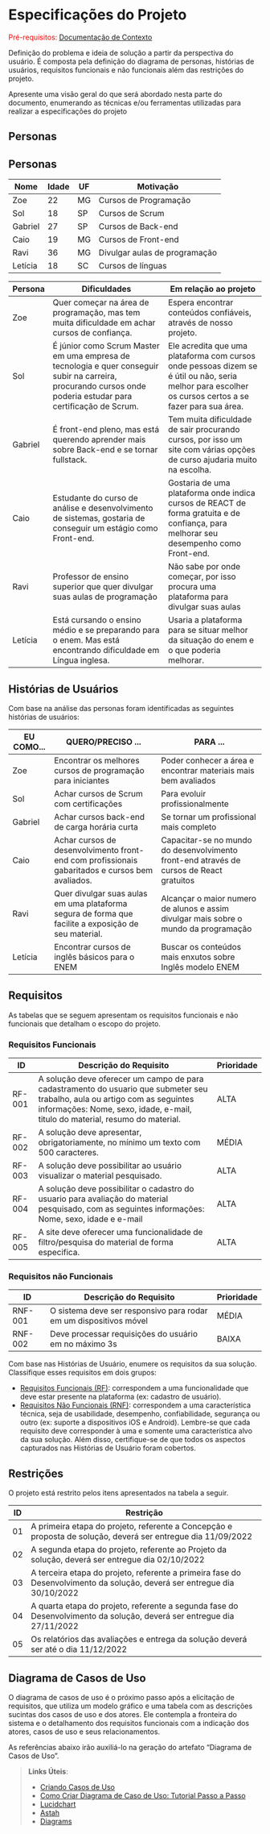# Especificações do Projeto

<span style="color:red">Pré-requisitos: <a href="1-Documentação de Contexto.md"> Documentação de Contexto</a></span>

Definição do problema e ideia de solução a partir da perspectiva do usuário. É composta pela definição do  diagrama de personas, histórias de usuários, requisitos funcionais e não funcionais além das restrições do projeto.

Apresente uma visão geral do que será abordado nesta parte do documento, enumerando as técnicas e/ou ferramentas utilizadas para realizar a especificações do projeto

## Personas

## Personas
|Nome | Idade	|UF	|Motivação|
|-----|-------|---|----------|
|Zoe	|22	|MG	|Cursos de Programação|
|Sol	|18	|SP	|Cursos de Scrum|
|Gabriel	|27	|SP	|Cursos de Back-end|
|Caio	|19	|MG	|Cursos de Front-end|
|Ravi	|36	|MG	|Divulgar aulas de programação|
|Letícia	|18	|SC	|Cursos de línguas|

|Persona	|Dificuldades	|Em relação ao projeto|
|--------|-------------|---------------------|
|Zoe|	Quer começar na área de programação, mas tem muita dificuldade em achar cursos de confiança.	|Espera encontrar conteúdos confiáveis, através de nosso projeto.| 
|Sol	|É júnior como Scrum Master em uma empresa de tecnologia e quer conseguir subir na carreira, procurando cursos onde poderia estudar para certificação de Scrum.	|Ele acredita que uma plataforma com cursos onde pessoas dizem se é útil ou não, seria melhor para escolher os cursos certos a se fazer para sua área.|
|Gabriel|	É front-end pleno, mas está querendo aprender mais sobre Back-end e se tornar fullstack.	|Tem muita dificuldade de sair procurando cursos, por isso um site com várias opções de curso ajudaria muito na escolha.|
|Caio|	Estudante do curso de análise e desenvolvimento de sistemas, gostaria de conseguir um estágio como Front-end.	|Gostaria de uma plataforma onde indica cursos de REACT de forma gratuita e de confiança, para melhorar seu desempenho como Front-end.|
|Ravi|	Professor de ensino superior que quer divulgar suas aulas de programação	|Não sabe por onde começar, por isso procura uma plataforma para divulgar suas aulas|
|Letícia|	Está cursando o ensino médio e se preparando para o enem. Mas está encontrando dificuldade em Língua inglesa.	|Usaria a plataforma para se situar melhor da situação do enem e o que poderia melhorar.|

## Histórias de Usuários

Com base na análise das personas foram identificadas as seguintes histórias de usuários:

|EU COMO...| QUERO/PRECISO ...|PARA ... |
|--------------------|------------------------------------|----------------------------------------|
|Zoe  | Encontrar os melhores cursos de programação para iniciantes| Poder conhecer a área e encontrar materiais mais bem avaliados|
|Sol | Achar cursos de Scrum com certificações| Para evoluir profissionalmente |
|Gabriel | Achar cursos back-end de carga horária curta | Se tornar um profissional mais completo |
|Caio | Achar cursos de desenvolvimento front-end com profissionais gabaritados e cursos bem avaliados. | Capacitar-se no mundo do desenvolvimento front-end através de cursos de React gratuitos|
|Ravi | Quer divulgar suas aulas em uma plataforma segura de forma que facilite a exposição de seu material. | Alcançar o maior numero de alunos e assim divulgar mais sobre o mundo da programação |
|Letícia | Encontrar cursos de inglês básicos para o ENEM | Buscar os conteúdos mais enxutos sobre Inglês modelo ENEM |

## Requisitos

As tabelas que se seguem apresentam os requisitos funcionais e não funcionais que detalham o escopo do projeto.

### Requisitos Funcionais

|ID    | Descrição do Requisito  | Prioridade |
|------|-----------------------------------------|----|
|RF-001| A solução deve oferecer um campo de para cadastramento do usuario que submeter seu trabalho, aula ou artigo com as seguintes informações: Nome, sexo, idade, e-mail, titulo do material, resumo do material. | ALTA | 
|RF-002| A solução deve apresentar, obrigatoriamente, no mínimo um texto com 500 caracteres.  | MÉDIA  |
|RF-003| A solução deve possibilitar ao usuário visualizar o material pesquisado.  | ALTA | 
|RF-004| A solução deve possibilitar o cadastro do usuario para avaliação do material pesquisado, com as seguintes informações: Nome, sexo, idade e e-mail   | ALTA |
|RF-005|A site deve oferecer uma funcionalidade de filtro/pesquisa do material de forma especifica.  | ALTA | 

### Requisitos não Funcionais

|ID     | Descrição do Requisito  |Prioridade |
|-------|-------------------------|----|
|RNF-001| O sistema deve ser responsivo para rodar em um dispositivos móvel | MÉDIA | 
|RNF-002| Deve processar requisições do usuário em no máximo 3s |  BAIXA | 

Com base nas Histórias de Usuário, enumere os requisitos da sua solução. Classifique esses requisitos em dois grupos:

- [Requisitos Funcionais
 (RF)](https://pt.wikipedia.org/wiki/Requisito_funcional):
 correspondem a uma funcionalidade que deve estar presente na
  plataforma (ex: cadastro de usuário).
- [Requisitos Não Funcionais
  (RNF)](https://pt.wikipedia.org/wiki/Requisito_n%C3%A3o_funcional):
  correspondem a uma característica técnica, seja de usabilidade,
  desempenho, confiabilidade, segurança ou outro (ex: suporte a
  dispositivos iOS e Android).
Lembre-se que cada requisito deve corresponder à uma e somente uma
característica alvo da sua solução. Além disso, certifique-se de que
todos os aspectos capturados nas Histórias de Usuário foram cobertos.

## Restrições

O projeto está restrito pelos itens apresentados na tabela a seguir.

|ID| Restrição                                             |
|--|-------------------------------------------------------|
|01| A primeira etapa do projeto, referente a Concepção e proposta de solução, deverá ser entregue dia 11/09/2022 |
|02| A segunda etapa do projeto, referente ao Projeto da solução, deverá ser entregue dia 02/10/2022  |
|03| A terceira etapa do projeto, referente a primeira fase do Desenvolvimento da solução, deverá ser entregue dia 30/10/2022  |
|04| A quarta etapa do projeto, referente a segunda fase do Desenvolvimento da solução, deverá ser entregue dia 27/11/2022  |
|05| Os relatórios das avaliações e entrega da solução deverá ser até o dia 11/12/2022  |

## Diagrama de Casos de Uso

O diagrama de casos de uso é o próximo passo após a elicitação de requisitos, que utiliza um modelo gráfico e uma tabela com as descrições sucintas dos casos de uso e dos atores. Ele contempla a fronteira do sistema e o detalhamento dos requisitos funcionais com a indicação dos atores, casos de uso e seus relacionamentos. 

As referências abaixo irão auxiliá-lo na geração do artefato “Diagrama de Casos de Uso”.

> **Links Úteis**:
> - [Criando Casos de Uso](https://www.ibm.com/docs/pt-br/elm/6.0?topic=requirements-creating-use-cases)
> - [Como Criar Diagrama de Caso de Uso: Tutorial Passo a Passo](https://gitmind.com/pt/fazer-diagrama-de-caso-uso.html/)
> - [Lucidchart](https://www.lucidchart.com/)
> - [Astah](https://astah.net/)
> - [Diagrams](https://app.diagrams.net/)
